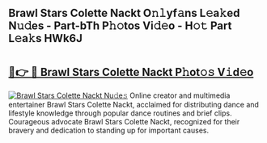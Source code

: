## Brawl Stars Colette Nackt O𝚗𝚕yf𝚊ns L𝚎a𝚔ed N𝚞𝚍es - Part-bTh P𝚑𝚘tos Vi𝚍𝚎o - H𝚘𝚝 Part L𝚎a𝚔s HWk6J

# <h2><a href="http://kfeem1.oniu.top/?m=Brawl+Stars+Colette+Nackt">🔗👉 🔴 Brawl Stars Colette Nackt P𝚑ot𝚘𝚜 V𝚒d𝚎o</a></h2>

[![Brawl Stars Colette Nackt Nu𝚍e𝚜](https://i.imgur.com/0qMVB7G.gif)](http://kfeem1.oniu.top/?m=Brawl+Stars+Colette+Nackt)
Online creator and multimedia entertainer Brawl Stars Colette Nackt, acclaimed for distributing dance and lifestyle knowledge through popular dance routines and brief clips. Courageous advocate Brawl Stars Colette Nackt, recognized for their bravery and dedication to standing up for important causes.  
